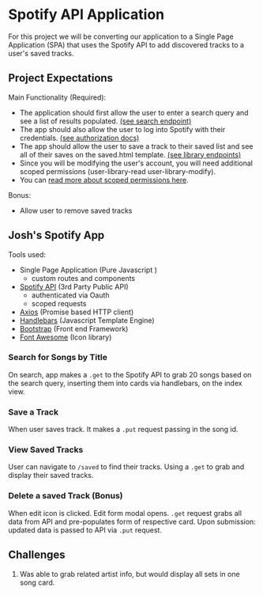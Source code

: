 # Spotify API Application

For this project we will be converting our application to a Single Page Application (SPA) that uses the Spotify API to add discovered tracks to a user's saved tracks.

## Project Expectations

Main Functionality (Required):

- The application should first allow the user to enter a search query and see a list of results populated. [(see search endpoint)](https://developer.spotify.com/web-api/search-item/)
- The app should also allow the user to log into Spotify with their credentials. [(see authorization docs)](https://developer.spotify.com/web-api/authorization-guide/)
- The app should allow the user to save a track to their saved list and see all of their saves on the saved.html template. [(see library endpoints)](https://developer.spotify.com/web-api/library-endpoints/)
- Since you will be modifying the user's account, you will need additional scoped permissions (user-library-read user-library-modify).
- You can [read more about scoped permissions here](https://developer.spotify.com/web-api/using-scopes/).

Bonus:

- Allow user to remove saved tracks

## Josh's Spotify App

Tools used:

- Single Page Application (Pure Javascript )
  - custom routes and components
- [Spotify API](https://developers.spotify.com) (3rd Party Public API)
  - authenticated via Oauth
  - scoped requests
- [Axios](https://github.com/axios/axios) (Promise based HTTP client)
- [Handlebars](https://handlebarsjs.com/) (Javascript Template Engine)
- [Bootstrap](https://getbootstrap.com) (Front end Framework)
- [Font Awesome](https://fontawesome.com/) (Icon library)

### Search for Songs by Title

On search, app makes a `.get` to the Spotify API to grab 20 songs based on the search query, inserting them into cards via handlebars, on the index view.

### Save a Track

When user saves track. It makes a `.put` request passing in the song id.

### View Saved Tracks

User can navigate to `/saved` to find their tracks. Using a `.get` to grab and display their saved tracks.

### Delete a saved Track (Bonus)

When edit icon is clicked. Edit form modal opens. `.get` request grabs all data from API and pre-populates form of respective card. Upon submission: updated data is passed to API via `.put` request.

## Challenges

1.  Was able to grab related artist info, but would display all sets in one song card.
